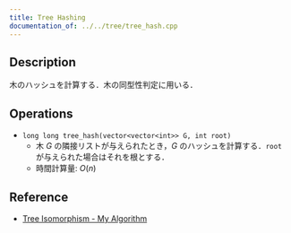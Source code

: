 ```yaml
---
title: Tree Hashing
documentation_of: ../../tree/tree_hash.cpp
---
```


## Description

木のハッシュを計算する．木の同型性判定に用いる．

## Operations

- `long long tree_hash(vector<vector<int>> G, int root)`
    - 木 $G$ の隣接リストが与えられたとき，$G$ のハッシュを計算する．`root` が与えられた場合はそれを根とする．
    - 時間計算量: $O(n)$

## Reference

- [Tree Isomorphism - My Algorithm](https://kopricky.github.io/code/Graph/tree_isomorphism.html)